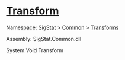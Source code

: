 # [Transform](./Trim-100663722.md)

Namespace: [SigStat]() > [Common](./../../README.md) > [Transforms](./../README.md)

Assembly: SigStat.Common.dll

System.Void   Transform    
